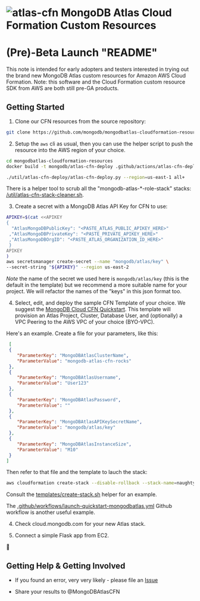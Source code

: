 
![atlas-cfn](https://gist.githubusercontent.com/jasonmimick/68f402c378ed364ea1684fda1a7ef5d2/raw/3094b7a2f77d4a8d3e0a8acf4a876844acb39685/atlas-cfn.png "atlas-cfn") MongoDB Atlas Cloud Formation Custom Resources
=====

# (Pre)-Beta Launch "README"

This note is intended for early adopters and testers interested in trying out the brand new MongoDB Atlas custom resources for Amazon AWS Cloud Formation. 
Note: this software and the Cloud Formation custom resource SDK from AWS are both still pre-GA products.

## Getting Started

1. Clone our CFN resources from the source repository: 

```bash
git clone https://github.com/mongodb/mongodbatlas-cloudformation-resources
```

2. Setup the `aws` cli as usual, then you can use the helper script to push the resource into the AWS region of your choice.

```bash
cd mongodbatlas-cloudformation-resources
docker build -t mongodb/atlas-cfn-deploy .github/actions/atlas-cfn-deploy/Dockerfile

./util/atlas-cfn-deploy/atlas-cfn-deploy.py --region=us-east-1 all+
```

There is a helper tool to scrub all the "mongodb-atlas-*-role-stack" stacks: [/util/atlas-cfn-stack-cleaner.sh](/util/atlas-cfn-stack-cleaner.sh).

3. Create a secret with a MongoDB Atlas API Key for CFN to use:

```bash
APIKEY=$(cat <<APIKEY
{
  "AtlasMongoDBPublicKey": "<PASTE_ATLAS_PUBLIC_APIKEY_HERE>"
 ,"AtlasMongoDBPrivateKey": "<PASTE_PRIVATE_APIKEY_HERE>" 
 ,"AtlasMongoDBOrgID": "<PASTE_ATLAS_ORGANIZATION_ID_HERE>" 
 }
APIKEY
)
aws secretsmanager create-secret --name "mongodb/atlas/key" \
--secret-string "${APIKEY}" --region us-east-2
```

*Note* the name of the secret we used here is `mongodb/atlas/key` (this is the default in the template) but we recommend a more suitable name for your project. We will refactor the names of the "keys" in this json format too.

4. Select, edit, and deploy the sample CFN Template of your choice. We suggest the [MongoDB Cloud CFN Quickstart](/quickstart-mongodbatlas/templates/mongodbatlas-cfn-quickstart.template.json). This template will provision an Atlas Project, Cluster, Database User, and (optionally) a VPC Peering to the AWS VPC of your choice (BYO-VPC).

Here's an example. Create a file for your parameters, like this:

```json
 [
 {
    "ParameterKey": "MongoDBAtlasClusterName",
    "ParameterValue": "mongodb-atlas-cfn-rocks"
 },
 {
    "ParameterKey": "MongoDBAtlasUsername",
    "ParameterValue": "User123"
 },
 {
    "ParameterKey": "MongoDBAtlasPassword",
    "ParameterValue": ""
 },
 {
    "ParameterKey": "MongoDBAtlasAPIKeySecretName",
    "ParameterValue": "mongodb/atlas/key"
 },
 {
    "ParameterKey": "MongoDBAtlasInstanceSize",
    "ParameterValue": "M10"
 }
]
```

Then refer to that file and the template to lauch the stack:

``` bash
aws cloudformation create-stack --disable-rollback --stack-name=naughty-goldwasser --region us-east-2 --template-body=file://mongodbatlas-existingvpc.template.json --parameters=file:///tmp/tmp.T6a93x6n9u
```

Consult the [templates/create-stack.sh](template/create-stack.sh) helper for an example.

The [.github/workflows/launch-quickstart-mongodbatlas.yml](.github/workflows/launch-quickstart-mongodbatlas.yml) Github workflow is another useful example.

4. Check cloud.mongodb.com for your new Atlas stack.

5. Connect a simple Flask app from EC2.

:construction:

## Getting Help & Getting Involved

+ If you found an error, very very likely - please file an [Issue](https://github.com/jasonmimick/quickstart-mongodbatlas/issues/new)

+ Share your results to @MongoDBAtlasCFN

